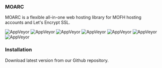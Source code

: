 ### MOARC
MOARC is a flexible all-in-one web hosting library for MOFH hosting accounts and Let's Encrypt SSL. 

![AppVeyor](https://img.shields.io/badge/Licence-MPL-lightgrey)
![AppVeyor](https://img.shields.io/badge/Version-v1.0.0-lightgrey)
![AppVeyor](https://img.shields.io/badge/Build-Passing-lightgreen)
![AppVeyor](https://img.shields.io/badge/DEPENDENCIES-PHP_7.x-lightgrey)
![AppVeyor](https://img.shields.io/badge/Dependencies-MySQL_5.x-lightgrey)
![AppVeyor](https://img.shields.io/badge/Dependencies-OpenSSL_1.x-lightgrey)
![AppVeyor](https://img.shields.io/badge/Development-Antive-lightgreen) 

### Installation
Download latest version from our Github repository.
